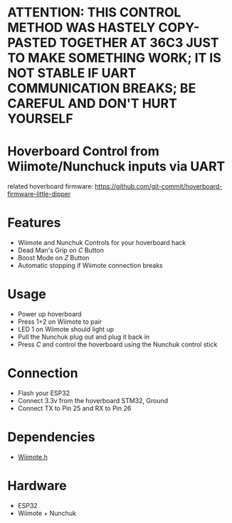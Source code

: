 # ATTENTION: THIS CONTROL METHOD WAS HASTELY COPY-PASTED TOGETHER AT 36C3 JUST TO MAKE SOMETHING WORK; IT IS NOT STABLE IF UART COMMUNICATION BREAKS; BE CAREFUL AND DON'T HURT YOURSELF

# Hoverboard Control from Wiimote/Nunchuck inputs via UART
related hoverboard firmware: https://github.com/git-commit/hoverboard-firmware-little-dipper

# Features
* Wiimote and Nunchuk Controls for your hoverboard hack
* Dead Man's Grip on *C* Button
* Boost Mode on *Z* Button
* Automatic stopping if Wiimote connection breaks

# Usage
* Power up hoverboard
* Press 1+2 on Wiimote to pair
* LED 1 on Wiimote should light up
* Pull the Nunchuk plug out and plug it back in
* Press *C* and control the hoverboard using the Nunchuk control stick

# Connection
* Flash your ESP32
* Connect 3.3v from the hoverboard STM32, Ground
* Connect TX to Pin 25 and RX to Pin 26


# Dependencies
* [Wiimote.h](https://github.com/takeru/Wiimote "Wiimote.h")

# Hardware
* ESP32
* Wiimote + Nunchuk